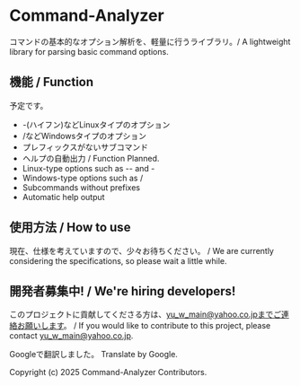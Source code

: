 # Command-Analyzer
コマンドの基本的なオプション解析を、軽量に行うライブラリ。/ A lightweight library for parsing basic command options.

## 機能 / Function
予定です。
- -(ハイフン)などLinuxタイプのオプション
- /などWindowsタイプのオプション
- プレフィックスがないサブコマンド
- ヘルプの自動出力 / 
Function
Planned.
- Linux-type options such as -- and -
- Windows-type options such as /
- Subcommands without prefixes
- Automatic help output

## 使用方法 / How to use
現在、仕様を考えていますので、少々お待ちください。 / We are currently considering the specifications, so please wait a little while.

## 開発者募集中! / We're hiring developers!
このプロジェクトに貢献してくださる方は、yu_w_main@yahoo.co.jpまでご連絡お願いします。 / If you would like to contribute to this project, please contact yu_w_main@yahoo.co.jp.

Googleで翻訳しました。
Translate by Google.

Copyright (c) 2025 Command-Analyzer Contributors.
